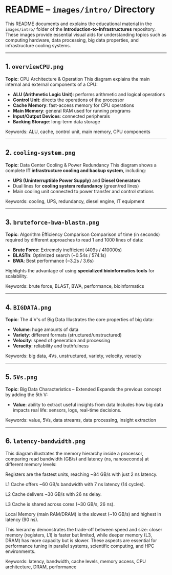 # README – `images/intro/` Directory

This README documents and explains the educational material in the `images/intro/` folder of the **Introduction-to-Infrastructures** repository. These images provide essential visual aids for understanding topics such as computing hardware, data processing, big data properties, and infrastructure cooling systems.

---

## 1. `overviewCPU.png`

**Topic**: CPU Architecture & Operation
This diagram explains the main internal and external components of a CPU:

* **ALU (Arithmetic Logic Unit)**: performs arithmetic and logical operations
* **Control Unit**: directs the operations of the processor
* **Cache Memory**: fast-access memory for CPU operations
* **Main Memory**: general RAM used for running programs
* **Input/Output Devices**: connected peripherals
* **Backing Storage**: long-term data storage

Keywords: ALU, cache, control unit, main memory, CPU components

---

## 2. `cooling-system.png`

**Topic**: Data Center Cooling & Power Redundancy
This diagram shows a complete **IT infrastructure cooling and backup system**, including:

* **UPS (Uninterruptible Power Supply)** and **Diesel Generators**
* Dual lines for **cooling system redundancy** (green/red lines)
* Main cooling unit connected to power transfer and control stations

Keywords: cooling, UPS, redundancy, diesel engine, IT equipment

---

## 3. `bruteforce-bwa-blastn.png`

**Topic**: Algorithm Efficiency Comparison
Comparison of time (in seconds) required by different approaches to read 1 and 1000 lines of data:

* **Brute Force**: Extremely inefficient (409s / 410000s)
* **BLASTn**: Optimized search (\~0.54s / 574.1s)
* **BWA**: Best performance (\~3.2s / 3.6s)

Highlights the advantage of using **specialized bioinformatics tools** for scalability.

Keywords: brute force, BLAST, BWA, performance, bioinformatics

---

## 4. `BIGDATA.png`

**Topic**: The 4 V's of Big Data
Illustrates the core properties of big data:

* **Volume**: huge amounts of data
* **Variety**: different formats (structured/unstructured)
* **Velocity**: speed of generation and processing
* **Veracity**: reliability and truthfulness

Keywords: big data, 4Vs, unstructured, variety, velocity, veracity

---

## 5. `5Vs.png`

**Topic**: Big Data Characteristics – Extended
Expands the previous concept by adding the 5th V:

* **Value**: ability to extract useful insights from data
  Includes how big data impacts real life: sensors, logs, real-time decisions.

Keywords: value, 5Vs, data streams, data processing, insight extraction

---

## 6. `latency-bandwidth.png`

This diagram illustrates the memory hierarchy inside a processor, comparing read bandwidth (GB/s) and latency (ns, nanoseconds) at different memory levels:

Registers are the fastest units, reaching ~84 GB/s with just 2 ns latency.

L1 Cache offers ~60 GB/s bandwidth with 7 ns latency (14 cycles).

L2 Cache delivers ~30 GB/s with 26 ns delay.

L3 Cache is shared across cores (~30 GB/s, 26 ns).

Local Memory (main RAM/DRAM) is the slowest (~10 GB/s) and highest in latency (90 ns).

This hierarchy demonstrates the trade-off between speed and size: closer memory (registers, L1) is faster but limited, while deeper memory (L3, DRAM) has more capacity but is slower. These aspects are essential for performance tuning in parallel systems, scientific computing, and HPC environments.

Keywords: latency, bandwidth, cache levels, memory access, CPU architecture, DRAM, performance
